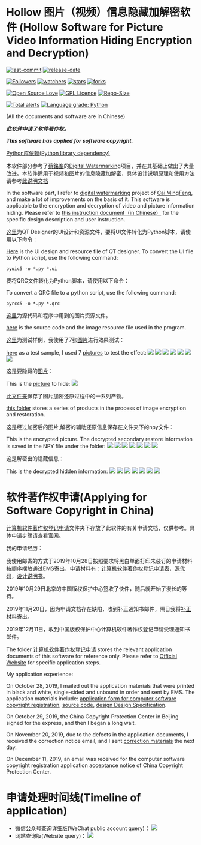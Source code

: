 # Hollow 图片（视频）信息隐藏加解密软件 (Hollow Software for Picture Video Information Hiding Encryption and Decryption)

[![last-commit](https://img.shields.io/github/last-commit/HollowMan6/Hollow-Software-for-Picture-Video-Information-Hiding-Encryption-and-Decryption)](../../graphs/commit-activity)
[![release-date](https://img.shields.io/github/release-date/HollowMan6/Hollow-Software-for-Picture-Video-Information-Hiding-Encryption-and-Decryption)](../../releases)

[![Followers](https://img.shields.io/github/followers/HollowMan6?style=social)](https://github.com/HollowMan6?tab=followers)
[![watchers](https://img.shields.io/github/watchers/HollowMan6/Hollow-Software-for-Picture-Video-Information-Hiding-Encryption-and-Decryption?style=social)](../../watchers)
[![stars](https://img.shields.io/github/stars/HollowMan6/Hollow-Software-for-Picture-Video-Information-Hiding-Encryption-and-Decryption?style=social)](../../stargazers)
[![forks](https://img.shields.io/github/forks/HollowMan6/Hollow-Software-for-Picture-Video-Information-Hiding-Encryption-and-Decryption?style=social)](../../network/members)

[![Open Source Love](https://badges.frapsoft.com/os/v1/open-source.svg?v=103)](https://hollowman6.github.io/fund.html)
[![GPL Licence](https://badges.frapsoft.com/os/gpl/gpl.svg?v=103)](https://opensource.org/licenses/GPL-3.0/)
[![Repo-Size](https://img.shields.io/github/repo-size/HollowMan6/Hollow-Software-for-Picture-Video-Information-Hiding-Encryption-and-Decryption.svg)](../../archive/master.zip)

[![Total alerts](https://img.shields.io/lgtm/alerts/g/HollowMan6/Hollow-Software-for-Picture-Video-Information-Hiding-Encryption-and-Decryption.svg?logo=lgtm&logoWidth=18)](https://lgtm.com/projects/g/HollowMan6/Hollow-Software-for-Picture-Video-Information-Hiding-Encryption-and-Decryption/alerts/)
[![Language grade: Python](https://img.shields.io/lgtm/grade/python/g/HollowMan6/Hollow-Software-for-Picture-Video-Information-Hiding-Encryption-and-Decryption.svg?logo=lgtm&logoWidth=18)](https://lgtm.com/projects/g/HollowMan6/Hollow-Software-for-Picture-Video-Information-Hiding-Encryption-and-Decryption/context:python)

(All the documents and software are in Chinese)

***此软件申请了软件著作权。***

***This software has applied for software copyright.***

[Python库依赖(Python library dependency)](../../network/dependencies)

本软件部分参考了[蔡銘峯](https://github.com/parkmftsai)的[Digital Watermarking](https://github.com/parkmftsai/digital_watermarking)项目，并在其基础上做出了大量改进。本软件适用于视频和图片的信息隐藏加解密，具体设计说明原理和使用方法请参考[此说明文档](计算机软件著作权登记申请/设计说明书.pdf)

In the software part, I refer to [digital watermarking](https://github.com/parkmftsai/digital_watermarking) project of [Cai MingFeng](https://github.com/parkmftsai), and make a lot of improvements on the basis of it. This software is applicable to the encryption and decryption of video and picture information hiding. Please refer to [this instruction document（in Chinese）](计算机软件著作权登记申请/设计说明书.pdf) for the specific design description and user instruction.

[这里](qt-design)为QT Designer的UI设计和资源文件，要将UI文件转化为Python脚本，请使用以下命令：

[Here](qt-design) is the UI design and resource file of QT designer. To convert the UI file to Python script, use the following command:

```Shell
pyuic5 -o *.py *.ui
```

要将QRC文件转化为Python脚本，请使用以下命令：

To convert a QRC file to a python script, use the following command:

```Shell
pyrcc5 -o *.py *.qrc
```

[这里](code)为源代码和程序中用到的图片资源文件。

[here](code) is the source code and the image resource file used in the program.

[这里](test)为测试样例，我使用了7张[图片](test/raw-pic)进行效果测试：

[here](test) as a test sample, I used 7 [pictures](test/raw-pic) to test the effect:
![](test/raw-pic/1.jpg)
![](test/raw-pic/2.jpg)
![](test/raw-pic/3.jpg)
![](test/raw-pic/4.jpg)
![](test/raw-pic/5.jpg)
![](test/raw-pic/6.jpg)
![](test/raw-pic/Vincent_van_Gogh_-_Almond_blossom_-_Google_Art_Project.jpg)

这是要隐藏的[图片](test/hidden-pic.jpg)：

This is the [picture](test/hidden-pic.jpg) to hide:
![](test/hidden-pic.jpg)

[此文件夹](test/de-encrypted-pic)保存了图片加密还原过程中的一系列产物。

[this folder](test/de-encrypted-pic) stores a series of products in the process of image encryption and restoration.

这是经过加密后的图片,解密的辅助还原信息保存在文件夹下的npy文件：

This is the encrypted picture. The decrypted secondary restore information is saved in the NPY file under the folder:
![](test/de-encrypted-pic/ec1.png)
![](test/de-encrypted-pic/ec2.png)
![](test/de-encrypted-pic/ec3.png)
![](test/de-encrypted-pic/ec4.png)
![](test/de-encrypted-pic/ec5.png)
![](test/de-encrypted-pic/ec6.png)
![](test/de-encrypted-pic/ecVincent_van_Gogh_-_Almond_blossom_-_Google_Art_Project.png)

这是解密出的隐藏信息：

This is the decrypted hidden information:
![](test/de-encrypted-pic/deec1.png)
![](test/de-encrypted-pic/deec2.png)
![](test/de-encrypted-pic/deec3.png)
![](test/de-encrypted-pic/deec4.png)
![](test/de-encrypted-pic/deec5.png)
![](test/de-encrypted-pic/deec6.png)
![](test/de-encrypted-pic/deecVincent_van_Gogh_-_Almond_blossom_-_Google_Art_Project.png)

# 软件著作权申请(Applying for Software Copyright in China)

[计算机软件著作权登记申请](计算机软件著作权登记申请)文件夹下存放了此软件的有关申请文档，仅供参考。具体申请步骤请查看[官网](http://www.ccopyright.com/index.php?optionid=1033)。

我的申请经历：

我使用邮寄的方式于2019年10月28日按照要求将黑白单面打印未装订的申请材料按顺序摆放通过EMS寄出，申请材料有：[计算机软件著作权登记申请表](计算机软件著作权登记申请/计算机软件著作权登记申请表.pdf)，[源代码](计算机软件著作权登记申请/源代码.pdf)，[设计说明书](计算机软件著作权登记申请/设计说明书.pdf)。

2019年10月29日北京的中国版权保护中心签收了快件，随后就开始了漫长的等待。

2019年11月20日，因为申请文档存在缺陷，收到补正通知书邮件，隔日我将[补正材料](计算机软件著作权登记申请/补正材料.pdf)寄出。

2019年12月11日，收到中国版权保护中心计算机软件著作权登记申请受理通知书邮件。

The folder [计算机软件著作权登记申请](计算机软件著作权登记申请) stores the relevant application documents of this software for reference only. Please refer to [Official Website](http://www.ccopyright.com/index.php?optionid=1033) for specific application steps.

My application experience:

On October 28, 2019, I mailed out the application materials that were printed in black and white, single-sided and unbound in order and sent by EMS. The application materials include: [application form for computer software copyright registration](计算机软件著作权登记申请/计算机软件著作权登记申请表.pdf), [source code](计算机软件著作权登记申请/源代码.pdf), [design Design Specification](计算机软件著作权登记申请/设计说明书.pdf).

On October 29, 2019, the China Copyright Protection Center in Beijing signed for the express, and then I began a long wait.

On November 20, 2019, due to the defects in the application documents, I received the correction notice email, and I sent [correction materials](计算机软件著作权登记申请/补正材料.pdf) the next day.

On December 11, 2019, an email was received for the computer software copyright registration application acceptance notice of China Copyright Protection Center.

# 申请处理时间线(Timeline of application)

* 微信公众号查询详细版(WeChat public account query)：
![](Record-Wechat.jpg)
* 网站查询版(Website query)：
![](Record-Website.png)
